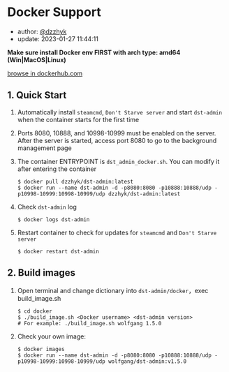 # Docker Support

- author: [@dzzhyk](https://github.com/dzzhyk)
- update: 2023-01-27 11:44:11

**Make sure install Docker env FIRST with arch type: amd64 (Win|MacOS|Linux)**

[browse in dockerhub.com](https://hub.docker.com/r/dzzhyk/dst-admin)

## 1. Quick Start

1. Automatically install `steamcmd`, `Don't Starve server` and start `dst-admin` when the container starts for the first
   time
2. Ports 8080, 10888, and 10998-10999 must be enabled on the server. After the server is started, access port 8080 to go
   to the background management page
3. The container ENTRYPOINT is `dst_admin_docker.sh`. You can modify it after entering the container

   ```shell
   $ docker pull dzzhyk/dst-admin:latest
   $ docker run --name dst-admin -d -p8080:8080 -p10888:10888/udp -p10998-10999:10998-10999/udp dzzhyk/dst-admin:latest
   ```

4. Check `dst-admin` log

   ```shell
   $ docker logs dst-admin
   ```

5. Restart container to check for updates for `steamcmd` and `Don't Starve server`

   ```shell
   $ docker restart dst-admin
   ```

## 2. Build images

1. Open terminal and change dictionary into `dst-admin/docker`，exec build_image.sh

   ```shell
   $ cd docker
   $ ./build_image.sh <Docker username> <dst-admin version>
   # For example: ./build_image.sh wolfgang 1.5.0
   ```

2. Check your own image:

   ```shell
   $ docker images
   $ docker run --name dst-admin -d -p8080:8080 -p10888:10888/udp -p10998-10999:10998-10999/udp wolfgang/dst-admin:v1.5.0
   ```
